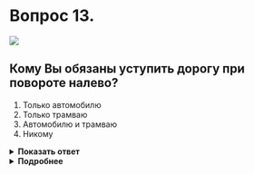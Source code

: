 # Вопрос 13.

![](https://s.drom.ru/i24228/pdd/tickets/2016/1543885170.jpg)

## Кому Вы обязаны уступить дорогу при повороте налево?

1. Только автомобилю
2. Только трамваю
3. Автомобилю и трамваю
4. Никому

<details>
<summary><b>Показать ответ</b></summary>
Правильный ответ: 3
</details>
<details>
<summary><b>Подробнее</b></summary>
Перекрёсток регулируемый. Трамвай в равнозначных условиях имеет преимущество перед безрельсовыми транспортными средствами. Вместе с ним одновременно, так как траектории движения не пересекаются, проедет легковой автомобиль, поворачивающий направо, которому Вы при повороте налево обязаны также уступить. Вы проедете перекрёсток последним.
(Пункты 13.3, 13.4, 13.6 ПДД)
</details>